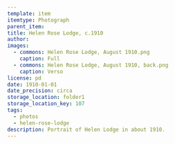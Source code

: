 ```yaml
---
template: item
itemtype: Photograph
parent_item: 
title: Helen Rose Lodge, c.1910
author: 
images:
  - commons: Helen Rose Lodge, August 1910.png
    caption: Full
  - commons: Helen Rose Lodge, August 1910, back.png
    caption: Verso
license: pd
date: 1910-01-01
date_precision: circa
storage_location: folder1
storage_location_key: 107
tags:
  - photos
  - helen-rose-lodge
description: Portrait of Helen Lodge in about 1910.
---
```

